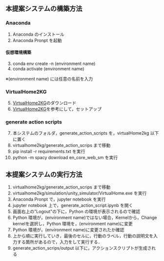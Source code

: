 ## 本提案システムの構築方法
### Anaconda
1. Anaconda のインストール
2. Anaconda Pronpt を起動

#### 仮想環境構築
3. conda env create -n (environment name)
4. conda activate (environment name)

※(environment name) には任意の名前を入力

### VirtualHome2KG
5. [VirtualHome2KG](https://github.com/aistairc/VirtualHome2KG)のダウンロード
6. [VirtualHome2KG](https://github.com/aistairc/VirtualHome2KG)を参考にして，セットアップ

### generate action scripts
7. 本システムのフォルダ，generate_action_scripts を，virtualHome2kg 以下に置く
8. virtualhome2kg/generate_action_scrips まで移動
9. pip install -r requirements.txt を実行
10. python -m spacy download en_core_web_sm を実行

## 本提案システムの実行方法
1. virtualhome2kg/generate_action_scrips まで移動
2. virtualhome2kg/simulation/unity_simulator/VirtualHome.exe を実行
3. Anaconda Pronpt で，jupyter notebook を実行
4. jupyter notebook 上で，generate_action_script.ipynb を開く
5. 画面右上の"Logout"の下に，Python の環境が表示されるので確認
6. Python 環境が，(environment name)ではない場合，Kernelから，Change kernelを選択し，Python 環境を，(environment name)に変更
7. Python 環境が，(environment name)に変更されたか確認
8. 上から順に実行していき，最後のセルに，行動のラベル，行動の説明文を入力する箇所があるので，入力をして実行する．
9. generate_action_scrips/output 以下に，アクションスクリプトが生成される
